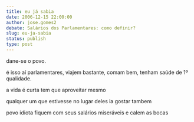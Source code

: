 ```yaml
---
title: eu já sabia
date: 2006-12-15 22:00:00
author: jose.gomes2
debate: Salários dos Parlamentares: como definir?
slug: eu-ja-sabia
status: publish 
type: post
---
```


dane-se o povo.  

é isso aí parlamentares, viajem bastante, comam bem, tenham saúde de 1º qualidade.  

a vida é curta tem que aproveitar mesmo  

qualquer um que estivesse no lugar deles ia gostar tambem  

povo idiota fiquem com seus salários miseráveis e calem as bocas
